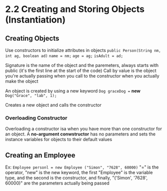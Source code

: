 # 2.2 Creating and Storing Objects (Instantiation)
## Creating Objects
Use constructors to initialize attributes in objects
    `public Person(String nm, int ag, boolean ad)`
        `name = nm;`
        `age = ag;`
        `isAdult = ad;`

Signature is the name of the object and the paremeters, always starts with public (it's the first line at the start of the code)
Call by value is the object you're actually passing when you call to the constructor when you actually make the object

An object is created by using a new keyword
    `Dog graceDog =` **new** `Dog("Grace", "lab", 1);`

Creates a new object and calls the constructor

### Overloading Constructor
Overloading a constructor isa when you have more than one constructor for an object.
A **no-argument conwstructor** has no parameters and sets the instance variables for objects to their default values


## Creating an Employee
Ex: 
    `Employee personl = new Employee ("Simon", "7628", 60000)`
"=" is the operator, "new" is the new keyword, the first "Employee" is the variable type, and the second is the constructor, and finally, "('Simon', '7628', 60000)" are the parameters actually being passed